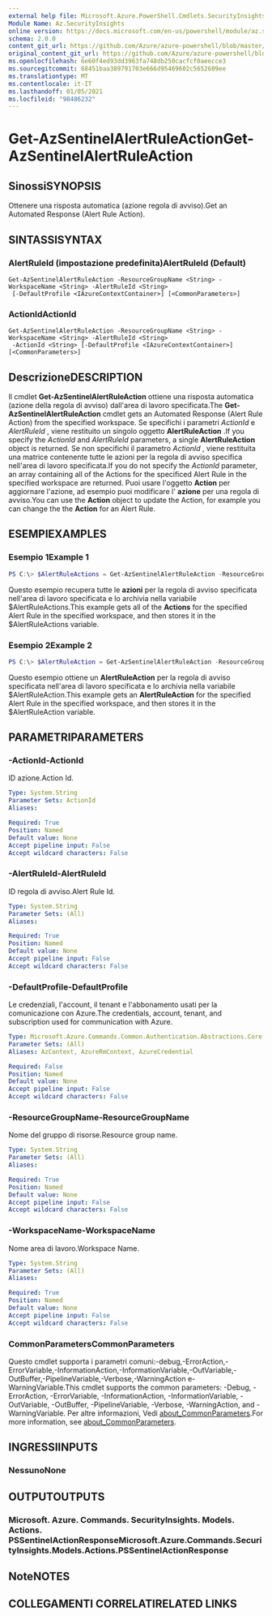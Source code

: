 ```yaml
---
external help file: Microsoft.Azure.PowerShell.Cmdlets.SecurityInsights.dll-Help.xml
Module Name: Az.SecurityInsights
online version: https://docs.microsoft.com/en-us/powershell/module/az.securityinsights/get-azsentinelalertruleaction
schema: 2.0.0
content_git_url: https://github.com/Azure/azure-powershell/blob/master/src/SecurityInsights/SecurityInsights/help/Get-AzSentinelAlertRuleAction.md
original_content_git_url: https://github.com/Azure/azure-powershell/blob/master/src/SecurityInsights/SecurityInsights/help/Get-AzSentinelAlertRuleAction.md
ms.openlocfilehash: 6e60f4ed93dd3963fa748db250cacfcf0aeecce3
ms.sourcegitcommit: 68451baa389791703e666d95469602c5652609ee
ms.translationtype: MT
ms.contentlocale: it-IT
ms.lasthandoff: 01/05/2021
ms.locfileid: "98486232"
---
```

# <span data-ttu-id="ab6d3-101">Get-AzSentinelAlertRuleAction</span><span class="sxs-lookup"><span data-stu-id="ab6d3-101">Get-AzSentinelAlertRuleAction</span></span>

## <span data-ttu-id="ab6d3-102">Sinossi</span><span class="sxs-lookup"><span data-stu-id="ab6d3-102">SYNOPSIS</span></span>
<span data-ttu-id="ab6d3-103">Ottenere una risposta automatica (azione regola di avviso).</span><span class="sxs-lookup"><span data-stu-id="ab6d3-103">Get an Automated Response (Alert Rule Action).</span></span>

## <span data-ttu-id="ab6d3-104">SINTASSI</span><span class="sxs-lookup"><span data-stu-id="ab6d3-104">SYNTAX</span></span>

### <span data-ttu-id="ab6d3-105">AlertRuleId (impostazione predefinita)</span><span class="sxs-lookup"><span data-stu-id="ab6d3-105">AlertRuleId (Default)</span></span>
```
Get-AzSentinelAlertRuleAction -ResourceGroupName <String> -WorkspaceName <String> -AlertRuleId <String>
 [-DefaultProfile <IAzureContextContainer>] [<CommonParameters>]
```

### <span data-ttu-id="ab6d3-106">ActionId</span><span class="sxs-lookup"><span data-stu-id="ab6d3-106">ActionId</span></span>
```
Get-AzSentinelAlertRuleAction -ResourceGroupName <String> -WorkspaceName <String> -AlertRuleId <String>
 -ActionId <String> [-DefaultProfile <IAzureContextContainer>] [<CommonParameters>]
```

## <span data-ttu-id="ab6d3-107">Descrizione</span><span class="sxs-lookup"><span data-stu-id="ab6d3-107">DESCRIPTION</span></span>
<span data-ttu-id="ab6d3-108">Il cmdlet **Get-AzSentinelAlertRuleAction** ottiene una risposta automatica (azione della regola di avviso) dall'area di lavoro specificata.</span><span class="sxs-lookup"><span data-stu-id="ab6d3-108">The **Get-AzSentinelAlertRuleAction** cmdlet gets an Automated Response (Alert Rule Action) from the specified workspace.</span></span>
<span data-ttu-id="ab6d3-109">Se specifichi i parametri *ActionId* e *AlertRuleId* , viene restituito un singolo oggetto **AlertRuleAction** .</span><span class="sxs-lookup"><span data-stu-id="ab6d3-109">If you specify the *ActionId* and *AlertRuleId* parameters, a single **AlertRuleAction** object is returned.</span></span>
<span data-ttu-id="ab6d3-110">Se non specifichi il parametro *ActionId* , viene restituita una matrice contenente tutte le azioni per la regola di avviso specifica nell'area di lavoro specificata.</span><span class="sxs-lookup"><span data-stu-id="ab6d3-110">If you do not specify the *ActionId* parameter, an array containing all of the Actions for the specificed Alert Rule in the specified workspace are returned.</span></span>
<span data-ttu-id="ab6d3-111">Puoi usare l'oggetto **Action** per aggiornare l'azione, ad esempio puoi modificare l' **azione** per una regola di avviso.</span><span class="sxs-lookup"><span data-stu-id="ab6d3-111">You can use the **Action** object to update the Action, for example you can change the the **Action** for an Alert Rule.</span></span>

## <span data-ttu-id="ab6d3-112">ESEMPI</span><span class="sxs-lookup"><span data-stu-id="ab6d3-112">EXAMPLES</span></span>

### <span data-ttu-id="ab6d3-113">Esempio 1</span><span class="sxs-lookup"><span data-stu-id="ab6d3-113">Example 1</span></span>
```powershell
PS C:\> $AlertRuleActions = Get-AzSentinelAlertRuleAction -ResourceGroupName "MyResourceGroup" -WorkspaceName "MyWorkspaceName" -AlertRuleId "MyAlertRuleId"
```

<span data-ttu-id="ab6d3-114">Questo esempio recupera tutte le **azioni** per la regola di avviso specificata nell'area di lavoro specificata e lo archivia nella variabile $AlertRuleActions.</span><span class="sxs-lookup"><span data-stu-id="ab6d3-114">This example gets all of the **Actions** for the specified Alert Rule in the specified workspace, and then stores it in the $AlertRuleActions variable.</span></span>

### <span data-ttu-id="ab6d3-115">Esempio 2</span><span class="sxs-lookup"><span data-stu-id="ab6d3-115">Example 2</span></span>
```powershell
PS C:\> $AlertRuleAction = Get-AzSentinelAlertRuleAction -ResourceGroupName "MyResourceGroup" -WorkspaceName "MyWorkspaceName" -AlertRuleId "MyAlertRuleId" -ActionId "MyActionId"
```

<span data-ttu-id="ab6d3-116">Questo esempio ottiene un **AlertRuleAction** per la regola di avviso specificata nell'area di lavoro specificata e lo archivia nella variabile $AlertRuleAction.</span><span class="sxs-lookup"><span data-stu-id="ab6d3-116">This example gets an **AlertRuleAction** for the specified Alert Rule in the specified workspace, and then stores it in the $AlertRuleAction variable.</span></span>

## <span data-ttu-id="ab6d3-117">PARAMETRI</span><span class="sxs-lookup"><span data-stu-id="ab6d3-117">PARAMETERS</span></span>

### <span data-ttu-id="ab6d3-118">-ActionId</span><span class="sxs-lookup"><span data-stu-id="ab6d3-118">-ActionId</span></span>
<span data-ttu-id="ab6d3-119">ID azione.</span><span class="sxs-lookup"><span data-stu-id="ab6d3-119">Action Id.</span></span>

```yaml
Type: System.String
Parameter Sets: ActionId
Aliases:

Required: True
Position: Named
Default value: None
Accept pipeline input: False
Accept wildcard characters: False
```

### <span data-ttu-id="ab6d3-120">-AlertRuleId</span><span class="sxs-lookup"><span data-stu-id="ab6d3-120">-AlertRuleId</span></span>
<span data-ttu-id="ab6d3-121">ID regola di avviso.</span><span class="sxs-lookup"><span data-stu-id="ab6d3-121">Alert Rule Id.</span></span>

```yaml
Type: System.String
Parameter Sets: (All)
Aliases:

Required: True
Position: Named
Default value: None
Accept pipeline input: False
Accept wildcard characters: False
```

### <span data-ttu-id="ab6d3-122">-DefaultProfile</span><span class="sxs-lookup"><span data-stu-id="ab6d3-122">-DefaultProfile</span></span>
<span data-ttu-id="ab6d3-123">Le credenziali, l'account, il tenant e l'abbonamento usati per la comunicazione con Azure.</span><span class="sxs-lookup"><span data-stu-id="ab6d3-123">The credentials, account, tenant, and subscription used for communication with Azure.</span></span>

```yaml
Type: Microsoft.Azure.Commands.Common.Authentication.Abstractions.Core.IAzureContextContainer
Parameter Sets: (All)
Aliases: AzContext, AzureRmContext, AzureCredential

Required: False
Position: Named
Default value: None
Accept pipeline input: False
Accept wildcard characters: False
```

### <span data-ttu-id="ab6d3-124">-ResourceGroupName</span><span class="sxs-lookup"><span data-stu-id="ab6d3-124">-ResourceGroupName</span></span>
<span data-ttu-id="ab6d3-125">Nome del gruppo di risorse.</span><span class="sxs-lookup"><span data-stu-id="ab6d3-125">Resource group name.</span></span>

```yaml
Type: System.String
Parameter Sets: (All)
Aliases:

Required: True
Position: Named
Default value: None
Accept pipeline input: False
Accept wildcard characters: False
```

### <span data-ttu-id="ab6d3-126">-WorkspaceName</span><span class="sxs-lookup"><span data-stu-id="ab6d3-126">-WorkspaceName</span></span>
<span data-ttu-id="ab6d3-127">Nome area di lavoro.</span><span class="sxs-lookup"><span data-stu-id="ab6d3-127">Workspace Name.</span></span>

```yaml
Type: System.String
Parameter Sets: (All)
Aliases:

Required: True
Position: Named
Default value: None
Accept pipeline input: False
Accept wildcard characters: False
```

### <span data-ttu-id="ab6d3-128">CommonParameters</span><span class="sxs-lookup"><span data-stu-id="ab6d3-128">CommonParameters</span></span>
<span data-ttu-id="ab6d3-129">Questo cmdlet supporta i parametri comuni:-debug,-ErrorAction,-ErrorVariable,-InformationAction,-InformationVariable,-OutVariable,-OutBuffer,-PipelineVariable,-Verbose,-WarningAction e-WarningVariable.</span><span class="sxs-lookup"><span data-stu-id="ab6d3-129">This cmdlet supports the common parameters: -Debug, -ErrorAction, -ErrorVariable, -InformationAction, -InformationVariable, -OutVariable, -OutBuffer, -PipelineVariable, -Verbose, -WarningAction, and -WarningVariable.</span></span> <span data-ttu-id="ab6d3-130">Per altre informazioni, Vedi [about_CommonParameters](http://go.microsoft.com/fwlink/?LinkID=113216).</span><span class="sxs-lookup"><span data-stu-id="ab6d3-130">For more information, see [about_CommonParameters](http://go.microsoft.com/fwlink/?LinkID=113216).</span></span>

## <span data-ttu-id="ab6d3-131">INGRESSI</span><span class="sxs-lookup"><span data-stu-id="ab6d3-131">INPUTS</span></span>

### <span data-ttu-id="ab6d3-132">Nessuno</span><span class="sxs-lookup"><span data-stu-id="ab6d3-132">None</span></span>
## <span data-ttu-id="ab6d3-133">OUTPUT</span><span class="sxs-lookup"><span data-stu-id="ab6d3-133">OUTPUTS</span></span>

### <span data-ttu-id="ab6d3-134">Microsoft. Azure. Commands. SecurityInsights. Models. Actions. PSSentinelActionResponse</span><span class="sxs-lookup"><span data-stu-id="ab6d3-134">Microsoft.Azure.Commands.SecurityInsights.Models.Actions.PSSentinelActionResponse</span></span>
## <span data-ttu-id="ab6d3-135">Note</span><span class="sxs-lookup"><span data-stu-id="ab6d3-135">NOTES</span></span>

## <span data-ttu-id="ab6d3-136">COLLEGAMENTI CORRELATI</span><span class="sxs-lookup"><span data-stu-id="ab6d3-136">RELATED LINKS</span></span>
